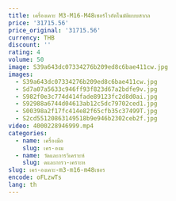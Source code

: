 ```yaml
---
title: เครื่องเคาะ M3-M16-M48เซอร์โวอัตโนมัติแบบสากล
price: '31715.56'
price_original: '31715.56'
currency: THB
discount: ''
rating: 4
volume: 50
image: S39a643dc07334276b209ed8c6bae411cw.jpg
images:
  - S39a643dc07334276b209ed8c6bae411cw.jpg
  - Sd7a07a5633c946ff93f823d67a2bdfe9v.jpg
  - S982f0e3c774d414fade89123fc2d8d0ai.jpg
  - S92988a6744d04613ab12c5dc79702ced1.jpg
  - S00398a2f17fc414e82f65cfb35c37499T.jpg
  - S2cd55120863149518b9e946b2302ceb2f.jpg
video: 4000228946999.mp4
categories:
  - name: เครื่องมือ
    slug: เคร-องม
  - name: วัดและการวิเคราะห์
    slug: ดและการว-เคราะห
slug: เคร-องเคาะ-m3-m16-m48เซอร
encode: oFLzwTs
lang: th
---
```

  